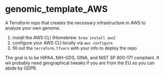 # genomic_template_AWS
A Terraform repo that creates the necessary infrastructure in AWS to analyze your own genome.

1. install the AWS CLI (Homebrew: `brew install aws`)
2. configure your AWS CLI locally via `aws configure`
3. fill out the `terraform.tfvars` with your info to deploy the repo

The goal is to be HIPAA, NIH-GDS, GINA, and NIST SP 800-171 compliant. It wil probably need geographical tweaks if you are from the EU so you can abide by GDPR.